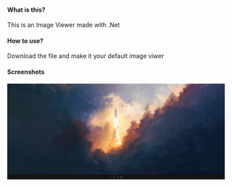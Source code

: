 #### What is this?
This is an Image Viewer made with .Net

#### How to use?
Download the file and make it your default image viwer

#### Screenshots
![ImageViewer](/docs/images/screenshot1.jpeg)
